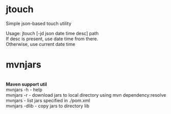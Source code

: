 jtouch
======

Simple json-based touch utility

Usage: jtouch [-jd json date time desc] path
<br>
       If desc is present, use date time from there. 
<br>
       Otherwise, use current date time

mvnjars
=======
<br>
<b>Maven support util</b>
<br>
mvnjars -h     - help
<br>
mvnjars -r     - download jars to local directory using mvn dependency:resolve
<br>
mvnjars        - list jars specified in ./pom.xml
<br>
mvnjars -dlib  - copy jars to directory lib 
